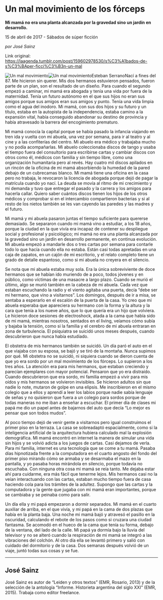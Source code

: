 # Un mal movimiento de los fórceps

**Mi mamá no era una planta alcanzada por la gravedad sino un jardín en desarrollo.**

15 de abril de 2017 - Sábados de súper ficción

_por José Sainz_

Link original: https://laagenda.tumblr.com/post/159602978530/s%C3%A1bados-de-s%C3%BAper-ficci%C3%B3n-un-mal

![Un mal movimiento](https://64.media.tumblr.com/565d25a1ace07de8869accb9bf8959d9/tumblr_inline_pk0pldpPFz1t6q87u_500.jpg)![Un mal movimiento](https://64.media.tumblr.com/565d25a1ace07de8869accb9bf8959d9/tumblr_inline_pk0pldpPFz1t6q87u_500.jpg)Esteban SerranoNací a fines del 87. Me hicieron sin querer. Mis dos hermanos estuvieron pensados, fueron parte de un plan, son el resultado de un diseño. Para cuando el segundo empezó a caminar, mi mamá era abogada y tenía una vida por fuera de la maternidad. Tenía un futuro autónomo en el que sus hijos no eran sus amigos porque sus amigos eran sus amigos y punto. Tenía una vida limpia como el agua del inodoro. Mi mamá, con sus dos hijos y su futuro y un título, estaba en la autopista de la independencia, estaba camino a la expansión vital, había conseguido abandonar su destino de provincia y había atravesado la barrera del encogimiento prematuro.

Mi mamá conocía la capital porque se había pasado la infancia viajando en tren ida y vuelta con mi abuela, una vez por semana, para ir al teatro y al cine y a las confiterías del centro. Mi abuelo era médico y trabajaba mucho y no podía acompañarlas. Mi abuelo coleccionaba discos de tango y usaba el tiempo fuera del consultorio para escribirse cartas y cambiar discos con otros como él, médicos con familia y sin tiempo libre, como una organización humanitaria pero al revés. Hay cuatro mil discos apilados en un rincón de la oficina de mi mamá absorbiendo la humedad de la pared debajo de un cubrecamas blanco. Mi mamá tiene una oficina en la casa pero no trabaja, le revocaron la licencia de abogada porque dejó de pagar la matrícula cuando yo nací. La deuda se movía al ritmo de mi crecimiento y mi demanda y tuvo que entregar el pasado y la carrera y los amigos para hacerla callar. Quiero saber cuántos discos tienen los hijos de los otros médicos y comprobar si en el intercambio compartieron bacterias y si al resto de los nietos también se les van cayendo las paredes y las madres y el futuro.

Mi mamá y mi abuela pasaron juntas el tiempo suficiente para quererse demasiado. Se separaron cuando mi mamá vino a estudiar, a los 18 años, porque la ciudad en la que vivía era incapaz de contener su despliegue social y profesional y psicológico; mi mamá no era una planta alcanzada por la gravedad sino un jardín en desarrollo permanente, en continua evolución. Mi abuela empezó a mandarle dos o tres cartas por semana para contarle todo lo que hacía cuando ella no estaba. Están casi todas apretadas en una caja de zapatos, en un cajón de mi escritorio, y el relato completo tiene un grado de detalle espantoso, como si mi abuela no creyera en el silencio.

Se nota que mi abuela estaba muy sola. Era la única sobreviviente de doce hermanos que se habían ido muriendo de a poco, todos jóvenes y en público, como víctimas de una masacre a largo plazo. Cuando se murió el último, algo se murió también en la cabeza de mi abuela. Cada vez que estaban escuchando la radio y el viento agitaba una puerta, decía “debe ser mi hermano, que vino a visitarnos”. Los domingos, después de ir a misa, se sentaba a esperarlo en el escalón de la puerta de la casa. Yo creo que mi abuela esperaba que apareciera su hermano con la forma y la altura y la cara que tenía a los nueve años, que lo que quería era un hijo que volviera. Le hicieron doce sesiones de electroshock, atada a la cama que había sido de mi mamá, mientras nosotros, sentados en el living, veíamos cómo subía y bajaba la tensión, como si la familia y el cerebro de mi abuela entraran en zona de turbulencia. El psiquiatra se suicidó unos meses después, cuando descubrieron que nunca había estudiado.

El obstetra de mis hermanos también se suicidó. Un día paró el auto en el que viajaba con su esposa, se bajó y se tiró de la montaña. Nunca supimos por qué. Mi obstetra no se suicidó, ni siquiera cuando se dieron cuenta de que yo era sordo por un mal movimiento de los fórceps. Lo supieron a los tres años. La atención era para mis hermanos, que estaban creciendo y parecían ejemplares con mayor potencial. Pensaron que yo era distraído. Cuando descubrieron que era sordo, mi familia empezó a vivir para mis oídos y mis hermanos se volvieron invisibles. Se hicieron adultos sin que nadie lo note, mutaron de golpe en una elipsis. Me inscribieron en el mismo colegio que a ellos y aprendí a leer los labios porque nadie sabía lenguaje de señas y no quisieron que fuera a un colegio para sordos porque de todas maneras no me iban a enseñar a escuchar. El primer día de clases mi papá me dio un papel antes de bajarnos del auto que decía “Lo mejor es pensar que son todos mudos”.

Al poco tiempo dejó de venir gente a visitarnos pero igual construimos el primer piso en la terraza. La casa se sobreadaptó espacialmente, como si la inteligencia artificial de la arquitectura hubiera calculado mal la explosión demográfica. Mi mamá encontró en internet la manera de simular una vida sin hijos y se volvió adicta a los juegos de cartas. Casi dejamos de verla. Para mi familia, internet es una tecnología que se come a tu mamá. Pasaba días hipnotizada frente a la computadora en el cuarto angosto del fondo del primer piso mirando cómo se armaba y se desarmaba el mazo en la pantalla, y yo pasaba horas mirándola en silencio, porque todavía no escuchaba. Con ninguna otra cosa mi mamá se reía tanto. Me dejaba estar ahí para cuidarme, era más fácil que tenerme lejos. Mis hermanos casi no la veían interactuando con las cartas, estaban mucho tiempo fuera de casa haciendo cola para los trámites de la adultez. Supongo que las cartas y la computadora y la gente que jugaba con mi mamá eran importantes, porque se cambiaba y se peinaba como para salir.

Un día ella y mi papá empezaron a dormir separados. Mi mamá en el cuarto auxiliar de arriba, en el que vivía, y mi papá en la cama de dos plazas que había en la planta baja. Una noche mi mamá bajó y atravesó el pasillo en la oscuridad, calculando el rebote de los pasos como si cruzara una ciudad fantasma. Se acomodó en el hueco de la cama que tenía su forma, debajo de la ventana, del lado de la calle. Mi papá ya dormía bajo la lluvia del televisor y no se alteró cuando la respiración de mi mamá se integró a las vibraciones del colchón. Al otro día ella se levantó primero y salió con cuidado del dormitorio y de la casa. Dos semanas después volvió de un viaje, juntó todas sus cosas y se fue.



---

José Sainz
----------

José Sainz es autor de “Leiden y otros textos” (EMR, Rosario, 2013) y de la selección de la antología “Informe. Historieta argentina del siglo XXI” (EMR, 2015). Trabaja como editor freelance.


